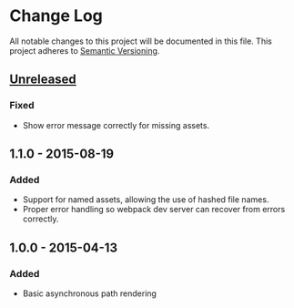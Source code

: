 # Change Log
All notable changes to this project will be documented in this file.
This project adheres to [Semantic Versioning](http://semver.org/).

## [Unreleased][unreleased]
### Fixed
- Show error message correctly for missing assets.

## 1.1.0 - 2015-08-19
### Added
- Support for named assets, allowing the use of hashed file names.
- Proper error handling so webpack dev server can recover from errors correctly.

## 1.0.0 - 2015-04-13
### Added
- Basic asynchronous path rendering

[unreleased]: https://github.com/markdalgleish/static-site-generator-webpack-plugin/compare/v1.1.0...HEAD
[1.1.0]: https://github.com/markdalgleish/static-site-generator-webpack-plugin/compare/v1.0.0...v1.1.0
